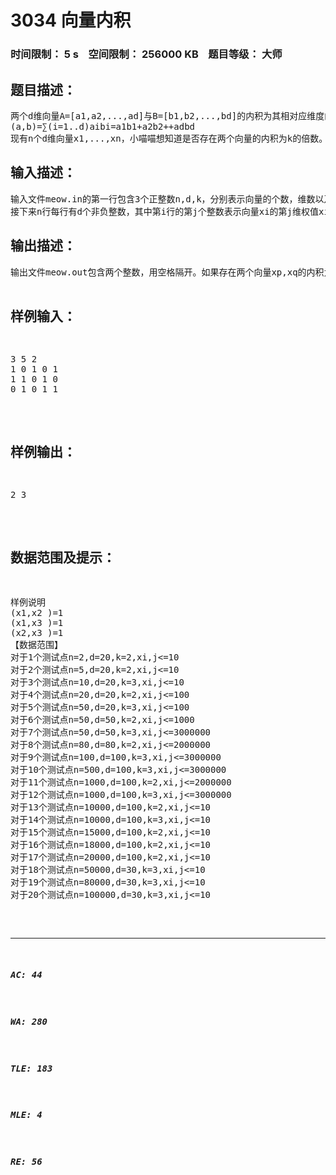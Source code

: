 # 3034 向量内积   
### 时间限制： 5 s&nbsp;&nbsp;&nbsp;&nbsp;空间限制： 256000 KB&nbsp;&nbsp;&nbsp;&nbsp;题目等级： 大师  
## 题目描述：  

<pre>
两个d维向量A=[a1,a2,...,ad]与B=[b1,b2,...,bd]的内积为其相对应维度的权值的乘积和，即：
(a,b)=∑(i=1..d)aibi=a1b1+a2b2++adbd
现有n个d维向量x1,...,xn，小喵喵想知道是否存在两个向量的内积为k的倍数。请帮助她解决这个问题。
</pre>
  
  
## 输入描述：  

<pre>
输入文件meow.in的第一行包含3个正整数n,d,k，分别表示向量的个数，维数以及待检测的倍数。  
接下来n行每行有d个非负整数，其中第i行的第j个整数表示向量xi的第j维权值xi,j。
</pre>
  
  
## 输出描述：  

<pre>
输出文件meow.out包含两个整数，用空格隔开。如果存在两个向量xp,xq的内积为k的整数倍，则输出两个向量的编号p与q（要求p<q）。如果存在多组这样的向量组合，输出其中任意一组即可。若不存在这样的向量组合，则输出两个-1。
</pre>
  
  
## 样例输入：  

<pre>
3 5 2  
1 0 1 0 1  
1 1 0 1 0  
0 1 0 1 1
</pre>
  
  
## 样例输出：  

<pre>
2 3
</pre>
  
  
## 数据范围及提示：  

<pre>
样例说明
(x1,x2 )=1  
(x1,x3 )=1  
(x2,x3 )=1
【数据范围】
对于1个测试点n=2,d=20,k=2,xi,j<=10
对于2个测试点n=5,d=20,k=2,xi,j<=10
对于3个测试点n=10,d=20,k=3,xi,j<=10
对于4个测试点n=20,d=20,k=2,xi,j<=100
对于5个测试点n=50,d=20,k=3,xi,j<=100
对于6个测试点n=50,d=50,k=2,xi,j<=1000
对于7个测试点n=50,d=50,k=3,xi,j<=3000000
对于8个测试点n=80,d=80,k=2,xi,j<=2000000
对于9个测试点n=100,d=100,k=3,xi,j<=3000000
对于10个测试点n=500,d=100,k=3,xi,j<=3000000
对于11个测试点n=1000,d=100,k=2,xi,j<=2000000
对于12个测试点n=1000,d=100,k=3,xi,j<=3000000
对于13个测试点n=10000,d=100,k=2,xi,j<=10
对于14个测试点n=10000,d=100,k=3,xi,j<=10
对于15个测试点n=15000,d=100,k=2,xi,j<=10
对于16个测试点n=18000,d=100,k=2,xi,j<=10
对于17个测试点n=20000,d=100,k=2,xi,j<=10
对于18个测试点n=50000,d=30,k=3,xi,j<=10
对于19个测试点n=80000,d=30,k=3,xi,j<=10
对于20个测试点n=100000,d=30,k=3,xi,j<=10
</pre>
  
  
***  

##### AC: 44  
##### WA: 280  
##### TLE: 183  
##### MLE: 4  
##### RE: 56  

